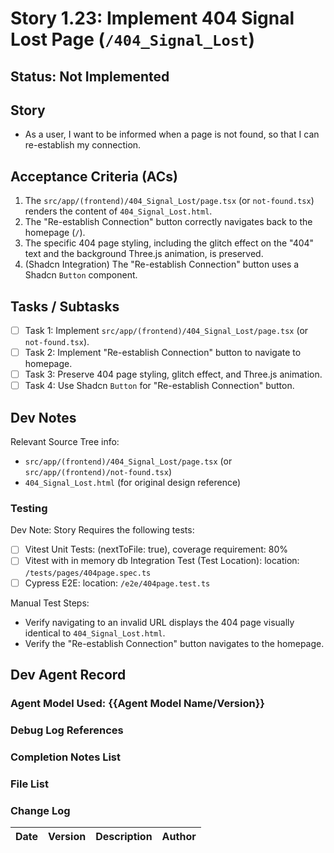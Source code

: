 # Story 1.23: Implement 404 Signal Lost Page (`/404_Signal_Lost`)

## Status: Not Implemented

## Story

- As a user, I want to be informed when a page is not found, so that I can re-establish my connection.

## Acceptance Criteria (ACs)

1.  The `src/app/(frontend)/404_Signal_Lost/page.tsx` (or `not-found.tsx`) renders the content of `404_Signal_Lost.html`.
2.  The "Re-establish Connection" button correctly navigates back to the homepage (`/`).
3.  The specific 404 page styling, including the glitch effect on the "404" text and the background Three.js animation, is preserved.
4.  (Shadcn Integration) The "Re-establish Connection" button uses a Shadcn `Button` component.

## Tasks / Subtasks

- [ ] Task 1: Implement `src/app/(frontend)/404_Signal_Lost/page.tsx` (or `not-found.tsx`).
- [ ] Task 2: Implement "Re-establish Connection" button to navigate to homepage.
- [ ] Task 3: Preserve 404 page styling, glitch effect, and Three.js animation.
- [ ] Task 4: Use Shadcn `Button` for "Re-establish Connection" button.

## Dev Notes

Relevant Source Tree info:
- `src/app/(frontend)/404_Signal_Lost/page.tsx` (or `src/app/(frontend)/not-found.tsx`)
- `404_Signal_Lost.html` (for original design reference)

### Testing

Dev Note: Story Requires the following tests:

- [ ] Vitest Unit Tests: (nextToFile: true), coverage requirement: 80%
- [ ] Vitest with in memory db Integration Test (Test Location): location: `/tests/pages/404page.spec.ts`
- [ ] Cypress E2E: location: `/e2e/404page.test.ts`

Manual Test Steps:
- Verify navigating to an invalid URL displays the 404 page visually identical to `404_Signal_Lost.html`.
- Verify the "Re-establish Connection" button navigates to the homepage.

## Dev Agent Record

### Agent Model Used: {{Agent Model Name/Version}}

### Debug Log References

### Completion Notes List

### File List

### Change Log

| Date | Version | Description | Author |
| :--- | :------ | :---------- | :----- |
